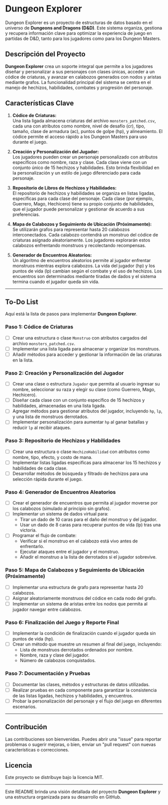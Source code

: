 # Dungeon Explorer

Dungeon Explorer es un proyecto de estructuras de datos basado en el universo de **Dungeons and Dragons (D&D)**. Este sistema organiza, gestiona y recupera información clave para optimizar la experiencia de juego en partidas de D&D, tanto para los jugadores como para los Dungeon Masters.

## Descripción del Proyecto

**Dungeon Explorer** crea un soporte integral que permite a los jugadores diseñar y personalizar a sus personajes con clases únicas, acceder a un códice de criaturas, y avanzar en calabozos generados con nodos y aristas mediante grafos. La funcionalidad principal del sistema se centra en el manejo de hechizos, habilidades, combates y progresión del personaje.

## Características Clave

1. **Códice de Criaturas:**  
   Una lista ligada almacena criaturas del archivo `monsters_patched.csv`, cada una con atributos como nombre, nivel de desafío (cr), tipo, tamaño, clase de armadura (ac), puntos de golpe (hp), y alineamiento. El códice permite el acceso rápido a los Dungeon Masters para uso durante el juego.

2. **Creación y Personalización del Jugador:**  
   Los jugadores pueden crear un personaje personalizado con atributos específicos como nombre, raza y clase. Cada clase viene con un conjunto único de 15 hechizos y habilidades. Esto brinda flexibilidad en la personalización y un estilo de juego diferenciado para cada personaje.

3. **Repositorio de Libros de Hechizos y Habilidades:**  
   El repositorio de hechizos y habilidades se organiza en listas ligadas, específicas para cada clase del personaje. Cada clase (por ejemplo, Guerrero, Mago, Hechicero) tiene su propio conjunto de habilidades, que el jugador puede personalizar y gestionar de acuerdo a sus preferencias.

4. **Mapa de Calabozos y Seguimiento de Ubicación (Próximamente):**  
   Se utilizarán grafos para representar hasta 20 calabozos interconectados. Cada calabozo contendrá un monstruo del códice de criaturas asignado aleatoriamente. Los jugadores explorarán estos calabozos enfrentando monstruos y recolectando recompensas.

5. **Generador de Encuentros Aleatorios:**  
   Un algoritmo de encuentros aleatorios permite al jugador enfrentar monstruos mientras explora calabozos. La vida del jugador (hp) y los puntos de vida (lp) cambian según el combate y el uso de hechizos. Los encuentros son determinados mediante tiradas de dados y el sistema termina cuando el jugador queda sin vida.

---

## To-Do List

Aquí está la lista de pasos para implementar **Dungeon Explorer**.

### Paso 1: Códice de Criaturas
- [ ] Crear una estructura o clase `Monstruo` con atributos cargados del archivo `monsters_patched.csv`.
- [ ] Implementar una lista ligada para almacenar y organizar los monstruos.
- [ ] Añadir métodos para acceder y gestionar la información de las criaturas en la lista.

### Paso 2: Creación y Personalización del Jugador
- [ ] Crear una clase o estructura `Jugador` que permita al usuario ingresar su nombre, seleccionar su raza y elegir su clase (como Guerrero, Mago, Hechicero).
- [ ] Diseñar cada clase con un conjunto específico de 15 hechizos y habilidades, almacenadas en una lista ligada.
- [ ] Agregar métodos para gestionar atributos del jugador, incluyendo `hp`, `lp`, y una lista de monstruos derrotados.
- [ ] Implementar personalización para aumentar `hp` al ganar batallas y reducir `lp` al recibir ataques.

### Paso 3: Repositorio de Hechizos y Habilidades
- [ ] Crear una estructura o clase `HechizoHabilidad` con atributos como nombre, tipo, efecto, y costo de mana.
- [ ] Implementar listas ligadas específicas para almacenar los 15 hechizos y habilidades de cada clase.
- [ ] Desarrollar métodos de búsqueda y filtrado de hechizos para una selección rápida durante el juego.

### Paso 4: Generador de Encuentros Aleatorios
- [ ] Crear el generador de encuentros que permita al jugador moverse por los calabozos (simulado al principio sin grafos).
- [ ] Implementar un sistema de dados virtual para:
   - Tirar un dado de 10 caras para el daño del monstruo y del jugador.
   - Usar un dado de 8 caras para recuperar puntos de vida (lp) tras una victoria.
- [ ] Programar el flujo de combate:
   - Verificar si el monstruo en el calabozo está vivo antes de enfrentarlo.
   - Ejecutar ataques entre el jugador y el monstruo.
   - Añadir el monstruo a la lista de derrotados si el jugador sobrevive.

### Paso 5: Mapa de Calabozos y Seguimiento de Ubicación (Próximamente)
- [ ] Implementar una estructura de grafo para representar hasta 20 calabozos.
- [ ] Asignar aleatoriamente monstruos del códice en cada nodo del grafo.
- [ ] Implementar un sistema de aristas entre los nodos que permita al jugador navegar entre calabozos.

### Paso 6: Finalización del Juego y Reporte Final
- [ ] Implementar la condición de finalización cuando el jugador queda sin puntos de vida (hp).
- [ ] Crear un método que muestre un resumen al final del juego, incluyendo:
   - Lista de monstruos derrotados ordenados por nombre.
   - Nombre, raza y clase del jugador.
   - Número de calabozos conquistados.

### Paso 7: Documentación y Pruebas
- [ ] Documentar las clases, métodos y estructuras de datos utilizadas.
- [ ] Realizar pruebas en cada componente para garantizar la consistencia de las listas ligadas, hechizos y habilidades, y encuentros.
- [ ] Probar la personalización del personaje y el flujo del juego en diferentes escenarios.

---

## Contribución
Las contribuciones son bienvenidas. Puedes abrir una "issue" para reportar problemas o sugerir mejoras, o bien, enviar un "pull request" con nuevas características o correcciones.

## Licencia
Este proyecto se distribuye bajo la licencia MIT.

---

Este README brinda una visión detallada del proyecto **Dungeon Explorer** y una estructura organizada para su desarrollo en GitHub.
